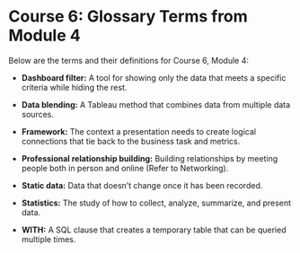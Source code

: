 # Course 6: Glossary Terms from Module 4

Below are the terms and their definitions for Course 6, Module 4:

- **Dashboard filter:** A tool for showing only the data that meets a specific criteria while hiding the rest.

- **Data blending:** A Tableau method that combines data from multiple data sources.

- **Framework:** The context a presentation needs to create logical connections that tie back to the business task and metrics.

- **Professional relationship building:** Building relationships by meeting people both in person and online (Refer to Networking).

- **Static data:** Data that doesn’t change once it has been recorded.

- **Statistics:** The study of how to collect, analyze, summarize, and present data.

- **WITH:** A SQL clause that creates a temporary table that can be queried multiple times.
